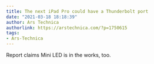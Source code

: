 ```yaml
---
title: The next iPad Pro could have a Thunderbolt port
date: "2021-03-18 18:18:39"
author: Ars Technica
authorlink: https://arstechnica.com/?p=1750615
tags:
- Ars-Technica
---
```

Report claims Mini LED is in the works, too.